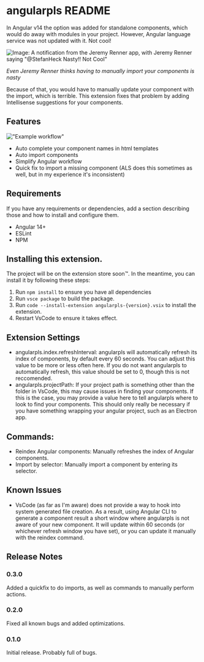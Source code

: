 # angularpls README

In Angular v14 the option was added for standalone components, which would do away with modules in your project. However, Angular language service was not updated with it. Not cool!

![Image: A notification from the Jeremy Renner app, with Jeremy Renner saying "@StefanHeck Nasty!! Not Cool"](https://64.media.tumblr.com/052bda3209119151101d90e323f735f8/b911ea16300852d8-c8/s540x810/b99928d11b07a979d3e6fe0cf6a6c3952635de53.jpg)

_Even Jeremy Renner thinks having to manually import your components is nasty_

Because of that, you would have to manually update your component with the import, which is terrible. This extension fixes that problem by adding Intellisense suggestions for your components.

## Features

!["Example workflow"](https://media.giphy.com/media/v1.Y2lkPTc5MGI3NjExM3M2cTFudGw2OWJ4cGljdWQ5amFuaWV5aGRtbWJxbTQxemF5cDF1NSZlcD12MV9pbnRlcm5hbF9naWZfYnlfaWQmY3Q9Zw/sXnMe8ZYtkbFxhCQQ9/giphy.gif)

- Auto complete your component names in html templates
- Auto import components
- Simplify Angular workflow
- Quick fix to import a missing component (ALS does this sometimes as well, but in my experience it's inconsistent)

## Requirements

If you have any requirements or dependencies, add a section describing those and how to install and configure them.

- Angular 14+
- ESLint
- NPM

## Installing this extension.

The project will be on the extension store soon™️. In the meantime, you can install it by following these steps:

1. Run `npm install` to ensure you have all dependencies
2. Run `vsce package` to build the package.
3. Run `code --install-extension angularpls-{version}.vsix` to install the extension.
4. Restart VsCode to ensure it takes effect.

## Extension Settings

- angularpls.index.refreshInterval: angularpls will automatically refresh its index of components, by default every 60 seconds. You can adjust this value to be more or less often here. If you do not want angularpls to automatically refresh, this value should be set to 0, though this is not reccomended.
- angularpls.projectPath: If your project path is something other than the folder in VsCode, this may cause issues in finding your components. If this is the case, you may provide a value here to tell angularpls where to look to find your components. This should only really be necessary if you have something wrapping your angular project, such as an Electron app.

## Commands:

- Reindex Angular components: Manually refreshes the index of Angular components.
- Import by selector: Manually import a component by entering its selector.

## Known Issues

- VsCode (as far as I'm aware) does not provide a way to hook into system generated file creation. As a result, using Angular CLI to generate a component result a short window where angularpls is not aware of your new component. It will update within 60 seconds (or whichever refresh window you have set), or you can update it manually with the reindex command.

## Release Notes

### 0.3.0

Added a quickfix to do imports, as well as commands to manually perform actions.

### 0.2.0

Fixed all known bugs and added optimizations.

### 0.1.0

Initial release. Probably full of bugs.
